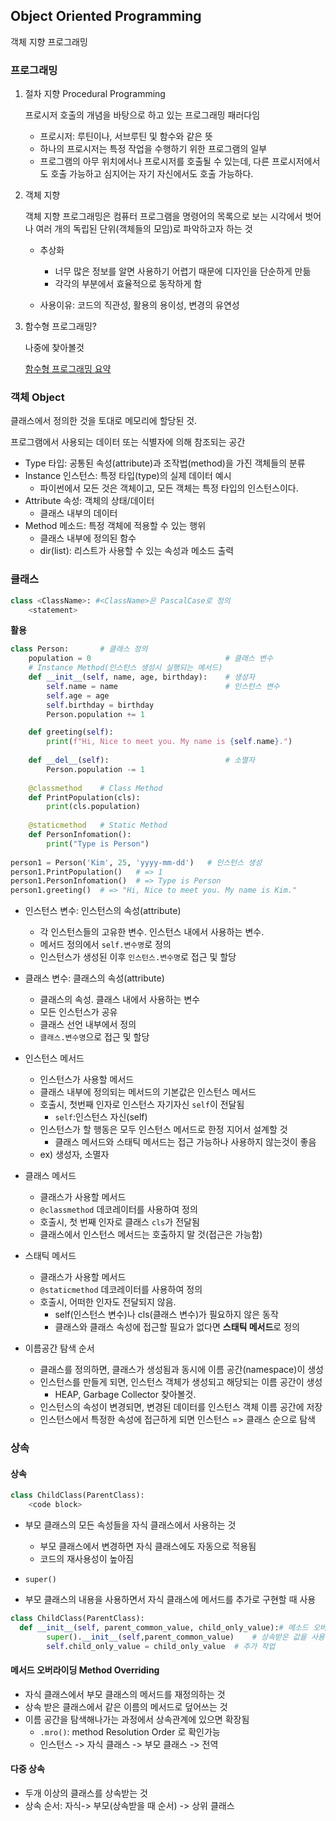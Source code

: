 ## Object Oriented Programming

객체 지향 프로그래밍

### 프로그래밍

1. 절차 지향 Procedural Programming

   프로시저 호출의 개념을 바탕으로 하고 있는 프로그래밍 패러다임

   - 프로시저: 루틴이나, 서브루틴 및 함수와 같은 뜻
   - 하나의 프로시저는 특정 작업을 수행하기 위한 프로그램의 일부
   - 프로그램의 아무 위치에서나 프로시저를 호출될 수 있는데, 다른 프로시저에서도 호출 가능하고 심지어는 자기 자신에서도 호출 가능하다.

2. 객체 지향

   객체 지향 프로그래밍은 컴퓨터 프로그램을 명령어의 목록으로 보는 시각에서 벗어나 여러 개의 독립된 단위(객체들의 모임)로 파악하고자 하는 것

   - 추상화
     - 너무 많은 정보를 알면 사용하기 어렵기 때문에 디자인을 단순하게 만듦
     - 각각의 부분에서 효율적으로 동작하게 함

   - 사용이유: 코드의 직관성, 활용의 용이성, 변경의 유연성

3. 함수형 프로그래밍?

   나중에 찾아볼것

   [함수형 프로그래밍 요약](https://velog.io/@kyusung/%ED%95%A8%EC%88%98%ED%98%95-%ED%94%84%EB%A1%9C%EA%B7%B8%EB%9E%98%EB%B0%8D-%EC%9A%94%EC%95%BD)

   

### 객체 Object

클래스에서 정의한 것을 토대로 메모리에 할당된 것. 

프로그램에서 사용되는 데이터 또는 식별자에 의해 참조되는 공간

- Type 타입: 공통된 속성(attribute)과 조작법(method)을 가진 객체들의 분류
- Instance 인스턴스: 특정 타입(type)의 실제 데이터 예시
  -  파이썬에서 모든 것은 객체이고, 모든 객체는 특정 타입의 인스턴스이다.
- Attribute 속성: 객체의 상태/데이터
  - 클래스 내부의 데이터
- Method 메소드: 특정 객체에 적용할 수 있는 행위
  - 클래스 내부에 정의된 함수
  - dir(list): 리스트가 사용할 수 있는 속성과 메소드 출력

### 클래스

```python
class <ClassName>: #<ClassName>은 PascalCase로 정의
    <statement>
```

**활용**

``` python
class Person:		# 클래스 정의
    population = 0								# 클래스 변수
    # Instance Method(인스턴스 생성시 실행되는 메서드)
    def __init__(self, name, age, birthday):	# 생성자
        self.name = name						# 인스턴스 변수
        self.age = age
        self.birthday = birthday
        Person.population += 1

    def greeting(self):
        print(f"Hi, Nice to meet you. My name is {self.name}.")
        
    def __del__(self):							# 소멸자
        Person.population -= 1							
        
    @classmethod	# Class Method
    def PrintPopulation(cls):
        print(cls.population)
    
    @staticmethod	# Static Method
    def PersonInfomation():
        print("Type is Person")
        
person1 = Person('Kim', 25, 'yyyy-mm-dd')	# 인스턴스 생성
person1.PrintPopulation()   # => 1
person1.PersonInfomation()  # => Type is Person
person1.greeting()	# => "Hi, Nice to meet you. My name is Kim."
```

- 인스턴스 변수: 인스턴스의 속성(attribute)
  - 각 인스턴스들의 고유한 변수. 인스턴스 내에서 사용하는 변수. 
  - 메서드 정의에서 `self.변수명`로 정의
  - 인스턴스가 생성된 이후 `인스턴스.변수명`로 접근 및 할당
- 클래스 변수: 클래스의 속성(attribute)
  - 클래스의 속성. 클래스 내에서 사용하는 변수
  - 모든 인스턴스가 공유
  - 클래스 선언 내부에서 정의
  - `클래스.변수명`으로 접근 및 할당
- 인스턴스 메서드
  - 인스턴스가 사용할 메서드
  - 클래스 내부에 정의되는 메서드의 기본값은 인스턴스 메서드
  - 호출시, 첫번째 인자로 인스턴스 자기자신 `self`이 전달됨
    - `self`:인스턴스 자신(self)
  - 인스턴스가 할 행동은 모두 인스턴스 메서드로 한정 지어서 설계할 것
    - 클래스 메서드와 스태틱 메서드는 접근 가능하나 사용하지 않는것이 좋음
  - ex) 생성자, 소멸자
- 클래스 메서드
  - 클래스가 사용할 메서드
  - `@classmethod` 데코레이터를 사용하여 정의
  - 호출시, 첫 번째 인자로 클래스 `cls`가 전달됨
  - 클래스에서 인스턴스 메서드는 호출하지 말 것(접근은 가능함)
- 스태틱 메서드
  - 클래스가 사용할 메서드
  - `@staticmethod` 데코레이터를 사용하여 정의
  - 호출시, 어떠한 인자도 전달되지 않음. 
    - self(인스턴스 변수)나 cls(클래스 변수)가 필요하지 않은 동작
    - 클래스와 클래스 속성에 접근할 필요가 없다면 **스태틱 메서드**로 정의

- 이름공간 탐색 순서
  - 클래스를 정의하면, 클래스가 생성됨과 동시에 이름 공간(namespace)이 생성
  - 인스턴스를 만들게 되면, 인스턴스 객체가 생성되고 해당되는 이름 공간이 생성
    - HEAP, Garbage Collector 찾아볼것.
  - 인스턴스의 속성이 변경되면, 변경된 데이터를 인스턴스 객체 이름 공간에 저장
  - 인스턴스에서 특정한 속성에 접근하게 되면 인스턴스 => 클래스 순으로 탐색



### 상속

#### 상속

```python
class ChildClass(ParentClass):
    <code block>
```

- 부모 클래스의 모든 속성들을 자식 클래스에서 사용하는 것
  - 부모 클래스에서 변경하면 자식 클래스에도 자동으로 적용됨
  - 코드의 재사용성이 높아짐
  
-  `super()`
  
  - 부모 클래스의 내용을 사용하면서 자식 클래스에 메서드를 추가로 구현할 때 사용
  
  ```python
  class ChildClass(ParentClass):
  	def __init__(self, parent_common_value, child_only_value):# 메소드 오버라이딩 발생
          super().__init__(self,parent_common_value) 	# 상속받은 값을 사용함
          self.child_only_value = child_only_value	# 추가 작업
  ```
  
  



#### 메서드 오버라이딩 Method Overriding

- 자식 클래스에서 부모 클래스의 메서드를 재정의하는 것
- 상속 받은 클래스에서 같은 이름의 메서드로 덮어쓰는 것
- 이름 공간을 탐색해나가는 과정에서 상속관계에 있으면 확장됨
  - `.mro()`: method Resolution Order 로 확인가능
  - 인스턴스 -> 자식 클래스 -> 부모 클래스 -> 전역



#### 다중 상속

- 두개 이상의 클래스를 상속받는 것
- 상속 순서: 자식-> 부모(상속받을 때 순서) -> 상위 클래스